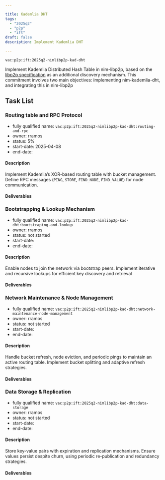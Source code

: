 ```yaml
---

title: Kademlia DHT
tags:
  - "2025q2"
  - "p2p"
  - "ift"
draft: false
description: Implement Kademlia DHT

---
```


`vac:p2p:ift:2025q2-nimlibp2p-kad-dht`

Implement Kademlia Distributed Hash Table in nim-libp2p, based on the [libp2p specification](https://github.com/libp2p/specs/blob/master/kad-dht/) as an additional discovery mechanism.
This commitment involves two main objectives: implementing nim-kademlia-dht, and integrating this in nim-libp2p

## Task List

### Routing table and RPC Protocol

* fully qualified name: `vac:p2p:ift:2025q2-nimlibp2p-kad-dht:routing-and-rpc`
* owner: rramos
* status: 5%
* start-date: 2025-04-08
* end-date:

#### Description
Implement Kademlia’s XOR-based routing table with bucket management. Define RPC messages (`PING`, `STORE`, `FIND_NODE`,
`FIND_VALUE`) for node communication.

#### Deliverables



### Bootstrapping & Lookup Mechanism

* fully qualified name: `vac:p2p:ift:2025q2-nimlibp2p-kad-dht:bootstraping-and-lookup`
* owner: rramos
* status: not started
* start-date:
* end-date:

#### Description
Enable nodes to join the network via bootstrap peers. Implement iterative and recursive lookups for efficient key
discovery and retrieval 

#### Deliverables



### Network Maintenance & Node Management

* fully qualified name: `vac:p2p:ift:2025q2-nimlibp2p-kad-dht:network-maintenance-node-management`
* owner: rramos
* status: not started
* start-date:
* end-date:

#### Description
Handle bucket refresh, node eviction, and periodic pings to maintain an active routing table. 
Implement bucket splitting and adaptive refresh strategies.

#### Deliverables



### Data Storage & Replication

* fully qualified name: `vac:p2p:ift:2025q2-nimlibp2p-kad-dht:data-storage`
* owner: rramos
* status: not started
* start-date:
* end-date:

#### Description
Store key-value pairs with expiration and replication mechanisms. Ensure values persist despite churn, using periodic
re-publication and redundancy strategies.

#### Deliverables


